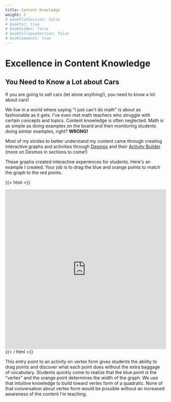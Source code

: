```yaml
---
title: Content Knowledge
weight: 2
# bookFlatSection: false
# bookToc: true
# bookHidden: false
# bookCollapseSection: false
# bookComments: true
---
```

# Excellence in Content Knowledge

## You Need to Know a Lot about Cars

If you are going to sell cars (let alone anything!), you need to know a lot about cars! 

We live in a world where saying "I just can't do math" is about as fashionable as it gets. I've even met math teachers who struggle with certain concepts and topics. Content knowledge is often neglected. Math is as simple as doing examples on the board and then monitoring students doing similar examples, right? **WRONG!**

Most of my strides to better understand my content came through creating interactive graphs and activities through [Desmos](https://desmos.com/calculator) and their [Activity Builder](https://teacher.desmos.com) (more on Desmos in sections to come!)

These graphs created interactive experiences for students. Here's an example I created. Your job is to drag the blue and orange points to match the graph to the red points.

{{< html >}}
<iframe src="https://www.desmos.com/calculator/6np3di0ory?embed" width="100%" height="500px" style="border: 1px solid #ccc" frameborder=0></iframe>
{{< / html >}}

This entry point to an activity on vertex form gives students the ability to drag points and discover what each point does without the extra baggage of vocabulary. Students quickly come to realize that the blue point is the "vertex" and the orange point determines the width of the graph. We use that intuitive knowledge to build toward vertex form of a quadratic. None of that conversation about vertex form would be possible without an increased awareness of the content I'm teaching.
